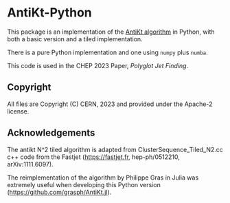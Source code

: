 # AntiKt-Python

This package is an implementation of the [AntiKt algorithm](https://arxiv.org/abs/0802.1189) in Python, with both a basic version and a tiled implementation.

There is a pure Python implementation and one using `numpy` plus `numba`.

This code is used in the CHEP 2023 Paper, *Polyglot Jet Finding*.

## Copyright

All files are Copyright (C) CERN, 2023 and provided under the Apache-2 license.

## Acknowledgements

The antikt N^2 tiled algorithm is adapted from ClusterSequence_Tiled_N2.cc c++ code 
from the Fastjet (<https://fastjet.fr>,  hep-ph/0512210,  arXiv:1111.6097).

The reimplementation of the algorithm by Philippe Gras in Julia was extremely
useful when developing this Python version (<https://github.com/grasph/AntiKt.jl>).
